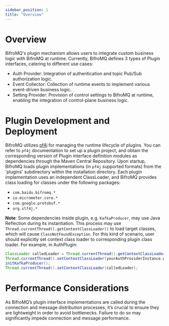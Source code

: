 ```yaml
---
sidebar_position: 1
title: "Overview"
---
```


# Overview

BifroMQ's plugin mechanism allows users to integrate custom business logic with BifroMQ at runtime. Currently, BifroMQ defines 3 types of Plugin interfaces, catering to different use cases:

* Auth Provider: Integration of authentication and topic Pub/Sub authorization logic.
* Event Collector: Collection of runtime events to implement various event-driven business logic.
* Setting Provider: Provision of control settings to BifroMQ at runtime, enabling the integration of control-plane business logic.

# Plugin Development and Deployment

BifroMQ utilizes [pf4j](https://pf4j.org) for managing the runtime lifecycle of plugins. You can refer to `pf4j` documentation to set up a plugin project, and obtain the corresponding version of Plugin interface definition modules as dependencies through the Maven Central Repository. Upon startup, BifroMQ loads plugin implementations (in `pf4j` supported formats) from the 'plugins' subdirectory within the installation directory. Each plugin implementation uses an independent ClassLoader, and BifroMQ provides class loading for classes under the following packages:

* `com.baidu.bifromq.*`
* `io.micrometer.core.*`
* `com.google.protobuf.*`
* `org.slf4j.*`

**Note**: Some dependencies inside plugin, e.g. `KafkaProducer`, may use Java Reflection during its instantiation. This process may use `Thread.currentThread().getContextClassLoader()` to load target classes, which will cause `ClassNotFoundException`. 
For this kind of scenario, user should explicitly set context class loader to corresponding plugin class loader. For example, in AuthPlugin:
```java
ClassLoader calledLoader = Thread.currentThread().getContextClassLoader());
Thread.currentThread().setContextClassLoader(yourAuthProviderInstance.getClass().getClassLoader());
initKafkaProducer();
Thread.currentThread().setContextClassLoader(calledLoader);
```

# Performance Considerations

As BifroMQ’s plugin interface implementations are called during the connection and message distribution processes, it’s crucial to ensure they are lightweight in order to avoid bottlenecks. Failure to do so may significantly impede connection and message performance.